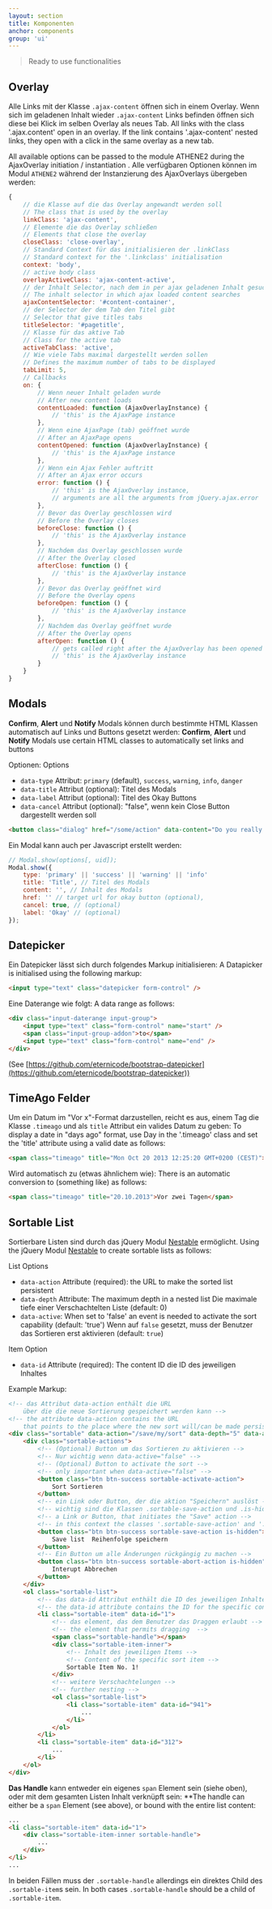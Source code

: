 ```yaml
---
layout: section
title: Komponenten
anchor: components
group: 'ui'
---
```


> Ready to use functionalities

## Overlay

Alle Links mit der Klasse `.ajax-content` öffnen sich in einem Overlay. Wenn sich im geladenen Inhalt wieder `.ajax-content` Links befinden öffnen sich diese bei Klick im selben Overlay als neues Tab.
All links with the class '.ajax.content' open in an overlay. If the link contains '.ajax-content' nested links, they open with a click in the same overlay as a new tab.

All available options can be passed to the module ATHENE2 during the AjaxOverlay initiation / instantiation .
Alle verfügbaren Optionen können im Modul `ATHENE2` während der Instanzierung des AjaxOverlays übergeben werden:

```javascript
{
    // die Klasse auf die das Overlay angewandt werden soll
	// The class that is used by the overlay
    linkClass: 'ajax-content',
    // Elemente die das Overlay schließen
	// Elements that close the overlay
    closeClass: 'close-overlay',
    // Standard Context für das initialisieren der .linkClass
	// Standard context for the '.linkclass' initialisation
    context: 'body',
    // active body class
    overlayActiveClass: 'ajax-content-active',
    // der Inhalt Selector, nach dem in per ajax geladenen Inhalt gesucht wird
	// The inhalt selector in which ajax loaded content searches 
    ajaxContentSelector: '#content-container',
    // der Selector der dem Tab den Titel gibt
	// Selector that give titles tabs
    titleSelector: '#pagetitle',
    // Klasse für das aktive Tab
	// Class for the active tab
    activeTabClass: 'active',
    // Wie viele Tabs maximal dargestellt werden sollen
	// Defines the maximum number of tabs to be displayed
    tabLimit: 5,
    // Callbacks
    on: {
        // Wenn neuer Inhalt geladen wurde
		// After new content loads
        contentLoaded: function (AjaxOverlayInstance) {
            // 'this' is the AjaxPage instance
        },
        // Wenn eine AjaxPage (tab) geöffnet wurde
		// After an AjaxPage opens
        contentOpened: function (AjaxOverlayInstance) {
            // 'this' is the AjaxPage instance
        },
        // Wenn ein Ajax Fehler auftritt
		// After an Ajax error occurs
        error: function () {
            // 'this' is the AjaxOverlay instance,
            // arguments are all the arguments from jQuery.ajax.error
        },
        // Bevor das Overlay geschlossen wird
		// Before the Overlay closes
        beforeClose: function () {
            // 'this' is the AjaxOverlay instance
        },
        // Nachdem das Overlay geschlossen wurde
		// After the Overlay closed
        afterClose: function () {
            // 'this' is the AjaxOverlay instance
        },
        // Bevor das Overlay geöffnet wird
		// Before the Overlay opens
        beforeOpen: function () {
            // 'this' is the AjaxOverlay instance
        },
        // Nachdem das Overlay geöffnet wurde
		// After the Overlay opens
        afterOpen: function () {
            // gets called right after the AjaxOverlay has been opened
            // 'this' is the AjaxOverlay instance
        }
    }
}
```


## Modals

**Confirm**, **Alert** und **Notify** Modals können durch bestimmte HTML Klassen automatisch auf Links und Buttons gesetzt werden:
**Confirm**, **Alert** und **Notify** Modals use certain HTML classes to automatically set links and buttons

Optionen: 
Options

* `data-type` Attribut: `primary` (default), `success`, `warning`, `info`, `danger`
* `data-title` Attribut (optional): Titel des Modals
* `data-label` Attribut (optional): Titel des Okay Buttons
* `data-cancel` Attribut (optional): "false", wenn kein Close Button dargestellt werden soll


```html
<button class="dialog" href="/some/action" data-content="Do you really want to delete this item?" data-title="Heads up!" data-type="danger">Delete</button>
```

Ein Modal kann auch per Javascript erstellt werden:

```javascript
// Modal.show(options[, uid]);
Modal.show({
    type: 'primary' || 'success' || 'warning' || 'info'
    title: 'Title', // Titel des Modals
    content: '', // Inhalt des Modals
    href: '' // target url for okay button (optional),
    cancel: true, // (optional)
    label: 'Okay' // (optional)
});
```

## Datepicker

Ein Datepicker lässt sich durch folgendes Markup initialisieren:
A Datapicker is initialised using the following markup:

```html
<input type="text" class="datepicker form-control" />
```

Eine Daterange wie folgt:
A data range as follows:

```html
<div class="input-daterange input-group">
    <input type="text" class="form-control" name="start" />
    <span class="input-group-addon">to</span>
    <input type="text" class="form-control" name="end" />
</div>
```

(See [https://github.com/eternicode/bootstrap-datepicker](https://github.com/eternicode/bootstrap-datepicker))

## TimeAgo Felder

Um ein Datum im "Vor x"-Format darzustellen, reicht es aus, einem Tag die Klasse `.timeago` und als `title` Attribut ein valides Datum zu geben:
To display a date in "days ago" format, use Day in the '.timeago' class and set the 'title' attribute using a valid date as follows:

```html
<span class="timeago" title="Mon Oct 20 2013 12:25:20 GMT+0200 (CEST)">21.10.2013</span>
```

Wird automatisch zu (etwas ähnlichem wie):
There is an automatic conversion to (something like) as follows:

```html
<span class="timeago" title="20.10.2013">Vor zwei Tagen</span>
```


## Sortable List

Sortierbare Listen sind durch das jQuery Modul [Nestable](http://dbushell.github.io/Nestable/) ermöglicht.
Using the jQuery Modul [Nestable](http://dbushell.github.io/Nestable/) to create sortable lists as follows:

List Options

* `data-action` Attribute (required): the URL to make the sorted list persistent
* `data-depth` Attribute: The maximum depth in a nested list    Die maximale tiefe einer Verschachtelten Liste (default: 0)
* `data-active`: When set to 'false' an event is needed to activate the sort capability (default: 'true')  Wenn auf `false` gesetzt, muss der Benutzer das Sortieren erst aktivieren (default: `true`)

Item Option

* `data-id` Attribute (required): The content ID   die ID des jeweiligen Inhaltes


Example Markup:

```html
<!-- das Attribut data-action enthält die URL
    über die die neue Sortierung gespeichert werden kann -->
<!-- the attribute data-action contains the URL
    that points to the place where the new sort will/can be made persistent -->
<div class="sortable" data-action="/save/my/sort" data-depth="5" data-active="false">
    <div class="sortable-actions">
        <!-- (Optional) Button um das Sortieren zu aktivieren -->
        <!-- Nur wichtig wenn data-active="false" -->
        <!-- (Optional) Button to activate the sort -->
        <!-- only important when data-active="false" -->
        <button class="btn btn-success sortable-activate-action">
            Sort Sortieren
        </button>
        <!-- ein Link oder Button, der die aktion "Speichern" auslöst -->
        <!-- wichtig sind die Klassen .sortable-save-action und .is-hidden -->
        <!-- a Link or Button, that initiates the "Save" action -->
        <!-- in this context the classes '.sortable-save-action' and '.is-hidden' are important -->
        <button class="btn btn-success sortable-save-action is-hidden">
            Save list  Reihenfolge speichern
        </button>
        <!-- Ein Button um alle Änderungen rückgängig zu machen -->
        <button class="btn btn-success sortable-abort-action is-hidden">
            Interupt Abbrechen
        </button>
    </div>
    <ol class="sortable-list">
        <!-- das data-id Attribut enthält die ID des jeweiligen Inhaltes -->
		<!-- the data-id attribute contains the ID for the specific content -->
        <li class="sortable-item" data-id="1">
            <!-- das element, das dem Benutzer das Draggen erlaubt -->
			<!-- the element that permits dragging  -->
            <span class="sortable-handle"></span>
            <div class="sortable-item-inner">
                <!-- Inhalt des jeweiligen Items -->
				<!-- Content of the specific sort item -->
                Sortable Item No. 1!
            </div>
            <!-- weitere Verschachtelungen -->
			<!-- further nesting -->
            <ol class="sortable-list">
                <li class="sortable-item" data-id="941">
                    ...
                </li>
            </ol>
        </li>
        <li class="sortable-item" data-id="312">
            ...
        </li>
    </ol>
</div>
```

**Das Handle** kann entweder ein eigenes `span` Element sein (siehe oben), oder mit dem gesamten Listen Inhalt verknüpft sein:
**The handle can either be a `span` Element (see above), or bound with the entire list content:

```html
...
<li class="sortable-item" data-id="1">
    <div class="sortable-item-inner sortable-handle">
        ...
    </div>
</li>
...
```
In beiden Fällen muss der `.sortable-handle` allerdings ein direktes Child des `.sortable-item`s sein.
In both cases `.sortable-handle` should be a child of `.sortable-item`.

